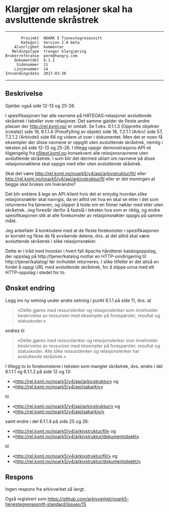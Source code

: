 Klargjør om relasjoner skal ha avsluttende skråstrek
====================================================

 ------------------  ---------------------------------
           Prosjekt  NOARK 5 Tjenestegresesnitt
           Kategori  Versjon 1.0 beta
        Alvorlighet  kommentar
       Meldingstype  trenger klargjøring
    Brukerreferanse  pere@hungry.com
        Dokumentdel  6.1.1
         Sidenummer  11
        Linjenummer  14
    Innsendingsdato  2017-03-30
 ------------------  ---------------------------------

Beskrivelse
-----------

Gjelder også side 12-13 og 25-26.

I spesifikasjonen har alle navnene på HATEOAS-relasjoner avsluttende
skråstrek i tabeller over relasjoner.  Det samme gjelder de fleste
andre plasser der http://rel.kxml.no/ er omtalt.  Se f.eks. 6.1.1.3
(Opprette objekter (create)) side 16, 6.1.1.4 (Preutfylling av objekt)
side 18, 7.2.1.1 (Arkiv) side 57, 7.2.1.2 (Arkivdel) side 66 og videre
ut over i dokumentet.  Men det er noen få eksempler der disse navnene
er oppgitt uten avsluttende skråstrek, nemlig i teksten på side 12-13
og 25-26.  I tillegg oppgir demonstrasjons-API-et tilgjengelig fra
[n5test.kxml.no](http://n5test.kxml.no/api/) konsekvent alle
relasjonsnavnene uten avsluttende skråstrek.  I sum blir det dermed
uklart om navnene på disse relasjonsnøklene skal oppgis med eller uten
avsluttende skåstrek.

Skal det være http://rel.kxml.no/noark5/v4/api/arkivstruktur/fil/
eller http://rel.kxml.no/noark5/v4/api/arkivstruktur/fil eller er det
meningen at begge skal brukes om hverandre?

Det blir enklere å lage en API-klient hvis det er entydig hvordan
slike relasjonsnøkler skal navngis, da en alltid vet hva en skal se
etter i det som returneres fra tjeneren, og slipper å teste om en
finner nøkler med eller uten skråstrek.  Jeg foreslår derfor å fastslå
i teksten hva som er riktig, og endre spesifikasjonen slik at alle
forekomster av relasjonsnøkler oppgis på samme måte.

Jeg anbefaler å konkludere med at de fleste forekomster i
spesifikasjonen er korrekt og fikse de få avvikende delene, dvs. at
det alltid skal være avsluttende skråstrek i slike relasjonsnøkler.

Dette er i tråd med hvordan i hvert fall Apache håndterer
katalogoppslag, der oppslag på http://tjener/katalog mottar en
HTTP-omdirigering til http://tjener/katalog/ før innholdet returneres.
I slike tilfeller er det altså en fordel å oppgi URL med avsluttende
skråstrek, for å slippe unna med ett HTTP-oppslag i stedet for to.

Ønsket endring
--------------

Legg inn ny setning under andre setning i punkt 6.1.1 på side 11, dvs. at

> «Dette gjøres med ressurslenker og relasjonslenker som inneholder
> beskrivelse av ressursen med eksempler på forespørsler, resultat og
> statuskoder.»

endres til

> «Dette gjøres med ressurslenker og relasjonslenker som inneholder
> beskrivelse av ressursen med eksempler på forespørsler, resultat og
> statuskoder.  Alle slike ressurslenker og relasjonslenker har
> avsluttende skråstrek.»

I tillegg to to forekomstene i teksten som mangler skråstrek, dvs.
endre i del 6.1.1.1 og 6.1.1.2 på side 12 og 13:

* «http://rel.kxml.no/noark5/v4/api/arkivstruktur» og
* «http://rel.kxml.no/noark5/v4/api/sakarkiv»

til

* «http://rel.kxml.no/noark5/v4/api/arkivstruktur/» og
* «http://rel.kxml.no/noark5/v4/api/sakarkiv/»

samt endre i del 6.1.1.9 på side 25 og 26:

* «http://rel.kxml.no/noark5/v4/arkivstruktur/fil» og
* «http://rel.kxml.no/noark5/v4/arkivstruktur/dokumentobjekt»

til

* «http://rel.kxml.no/noark5/v4/arkivstruktur/fil/» og
* «http://rel.kxml.no/noark5/v4/arkivstruktur/dokumentobjekt/»

Respons
-------

Ingen respons fra arkivverket så langt.

Også registrert som
https://github.com/arkivverket/noark5-tjenestegrensesnitt-standard/issues/15
